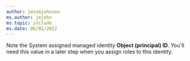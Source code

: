 ```yaml
---
author: jessmjohnson
ms.author: jejohn
ms.topic: include
ms.date: 06/01/2022
---
```


Note the System assigned managed identity **Object (principal) ID**. You'll need this value in a later step when you assign roles to this identity.
